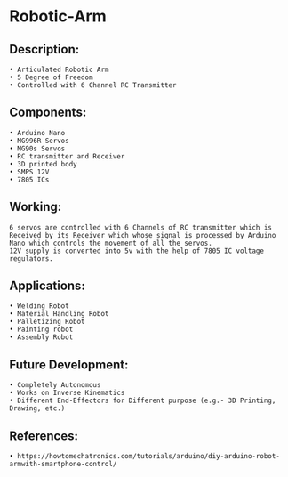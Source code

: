# Robotic-Arm
## Description:
    • Articulated Robotic Arm
    • 5 Degree of Freedom
    • Controlled with 6 Channel RC Transmitter
  ## Components:
    • Arduino Nano
    • MG996R Servos
    • MG90s Servos
    • RC transmitter and Receiver
    • 3D printed body
    • SMPS 12V
    • 7805 ICs
  ## Working:
    6 servos are controlled with 6 Channels of RC transmitter which is
    Received by its Receiver which whose signal is processed by Arduino
    Nano which controls the movement of all the servos.
    12V supply is converted into 5v with the help of 7805 IC voltage
    regulators.
  ## Applications:
    • Welding Robot
    • Material Handling Robot
    • Palletizing Robot
    • Painting robot
    • Assembly Robot
  ## Future Development:
    • Completely Autonomous
    • Works on Inverse Kinematics
    • Different End-Effectors for Different purpose (e.g.- 3D Printing, Drawing, etc.)
  ## References:
    • https://howtomechatronics.com/tutorials/arduino/diy-arduino-robot-armwith-smartphone-control/

